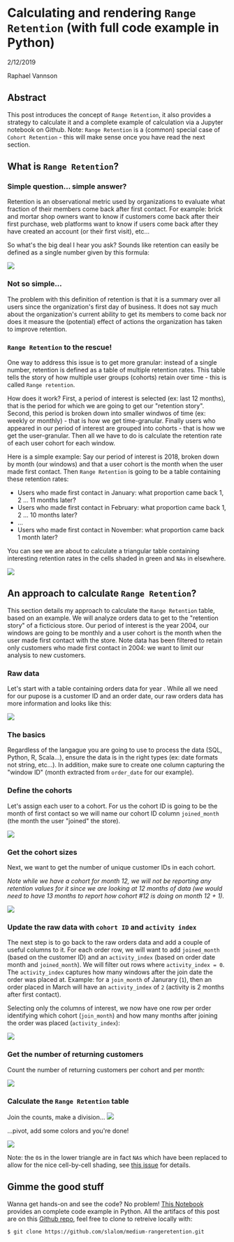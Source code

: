 # Calculating and rendering `Range Retention` (with full code example in Python)


2/12/2019

Raphael Vannson


## Abstract
This post introduces the concept of `Range Retention`, it also provides a strategy to calculate it and a complete example of calculation via a Jupyter notebook on Github. Note: `Range Retention` is a (common) special case of `Cohort Retention` - this will make sense once you have read the next section.



## What is `Range Retention`?
### Simple question... simple answer?

Retention is an observational metric used by organizations to evaluate what fraction of their members come back after first contact. For example: brick and mortar shop owners want to know if customers come back after their first purchase, web platforms want to know if users come back after they have created an account (or their first visit), etc...

So what's the big deal I hear you ask? Sounds like retention can easily be defined as a single number given by this formula:

![](img/formula.png)


### Not so simple...
The problem with this definition of retention is that it is a summary over all users since the organization's first day of business. It does not say much about the organization's current ability to get its members to come back nor does it measure the (potential) effect of actions the organization has taken to improve retention. 


### `Range Retention` to the rescue!

One way to address this issue is to get more granular: instead of a single number, retention is defined as a table of multiple retention rates. This table tells the story of how multiple user groups (cohorts) retain over time - this is called `Range retention`.

How does it work? First, a period of interest is selected (ex: last 12 months), that is the period for which we are going to get our "retention story". Second, this period is broken down into smaller windwos of time (ex: weekly or monthly) - that is how we get time-granular. Finally users who appeared in our period of interest are grouped into cohorts - that is how we get the user-granular. Then all we have to do is calculate the retention rate of each user cohort for each window. 

Here is a simple example: Say our period of interest is 2018, broken down by month (our windows) and that a user cohort is the month when the user made first contact. Then `Range Retention` is going to be a table containing these retention rates: 

 * Users who made first contact in January: what proportion came back 1, 2 ... 11 months later?
 * Users who made first contact in February: what proportion came back 1, 2 ... 10 months later?
 * ...
 * Users who made first contact in November: what proportion came back 1 month later?

You can see we are about to calculate a triangular table containing interesting retention rates in the cells shaded in green and `NAs` in elsewhere.

![](img/retention_table_example.png)



## An approach to calculate `Range Retention`?

This section details my approach to calculate the `Range Retention` table, based on an example. We will analyze orders data to get to the "retention story" of a ficticious store. Our period of interest is the year 2004, our windows are going to be monthly and a user cohort is the month when the user made first contact with the store. Note data has been filtered to retain only customers who made first contact in 2004: we want to limit our analysis to new customers.


### Raw data

Let's start with a table containing orders data for year . While all we need for our pupose is a customer ID and an order date, our raw orders data has more information and looks like this:

![](img/rawdata.png)




### The basics
Regardless of the langague you are going to use to process the data (SQL, Python, R, Scala...), ensure the data is in the right types (ex: date formats not string, etc...). In addition, make sure to create one column capturing the "window ID" (month extracted from `order_date` for our example).



### Define the cohorts

Let's assign each user to a cohort. For us the cohort ID is going to be the month of first contact so we will name our cohort ID column `joined_month` (the month the user "joined" the store).

![](img/cohorts_df.png)


### Get the cohort sizes

Next, we want to get the number of unique customer IDs in each cohort.

*Note while we have a cohort for month 12, we will not be reporting any retention values for it since we are looking at 12 months of data (we would need to have 13 months to report how cohort #12 is doing on month 12 + 1).*

![](img/cohort_sizes_df.png)



### Update the raw data with `cohort ID` and `activity index`

The next step is to go back to the raw orders data and add a couple of useful columns to it. For each order row, we will want to add `joined_month` (based on the customer ID) and an `activity_index` (based on order date month and `joined_month`). We will filter out rows where `activity_index = 0`. The `activity_index` captures how many windows after the join date the order was placed at. Example: for a `join_month` of Janurary (`1`), then an order placed in March will have an `activity_index` of `2` (activity is 2 months after first contact).

Selecting only the columns of interest, we now have one row per order identifying which cohort (`join_month`) and how many months after joining the order was placed (`activity_index`):

![](img/df.png)


### Get the number of returning customers 

Count the number of returning customers per cohort and per month:

![](img/activity_size_df.png)


### Calculate the `Range Retention` table

Join the counts, make a division...
![](img/retention_df.png)


...pivot, add some colors and you're done!

![](img/retention_tbl.png)

Note: the `0`s in the lower triangle are in fact `NA`s which have been replaced to allow for the nice cell-by-cell shading, see [this issue](https://github.com/pandas-dev/pandas/issues/14260) for details.

## Gimme the good stuff


Wanna get hands-on and see the code? No problem! [This Notebook](https://github.com/slalom/medium-rangeretention/blob/master/notebook/range-retention.ipynb) provides an complete code example in Python. All the artifacs of this post are on this [Github repo](https://github.com/slalom/medium-rangeretention.git), feel free to clone to retreive locally with:

```bash
$ git clone https://github.com/slalom/medium-rangeretention.git
```

